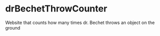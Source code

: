 # drBechetThrowCounter
Website that counts how many times dr. Bechet throws an object on the ground
